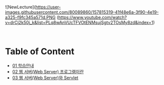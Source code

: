 ![NewLecture](https://user-images.githubusercontent.com/80089860/157815319-41f48e6a-3f90-4e19-a325-f9fc345a571d.PNG (https://www.youtube.com/watch?v=drCj2k50j_k&list=PLq8wAnVUcTFVOtENMsujSgtv2TOsMy8zd&index=1)

<br>

# Table of Content

- [01 학습안내](https://github.com/Jinuk93/TIL/blob/master/JSP/2020%20Servlet%26JSP%20Programming/01_%ED%95%99%EC%8A%B5%EC%95%88%EB%82%B4.md)
- [02 웹 서버(Web Server) 프로그램이란](https://github.com/Jinuk93/TIL/blob/master/JSP/2020%20Servlet%26JSP%20Programming/02_%EC%9B%B9%20%EC%84%9C%EB%B2%84(Web%20Server)%20%ED%94%84%EB%A1%9C%EA%B7%B8%EB%9E%A8%EC%9D%B4%EB%9E%80.md)
- [03 웹 서버(Web Server)와 Servlet](https://github.com/Jinuk93/TIL/blob/master/JSP/2020%20Servlet%26JSP%20Programming/03_%EC%9B%B9%20%EC%84%9C%EB%B2%84(Web%20Server)%EC%99%80%20Servlet.md)

